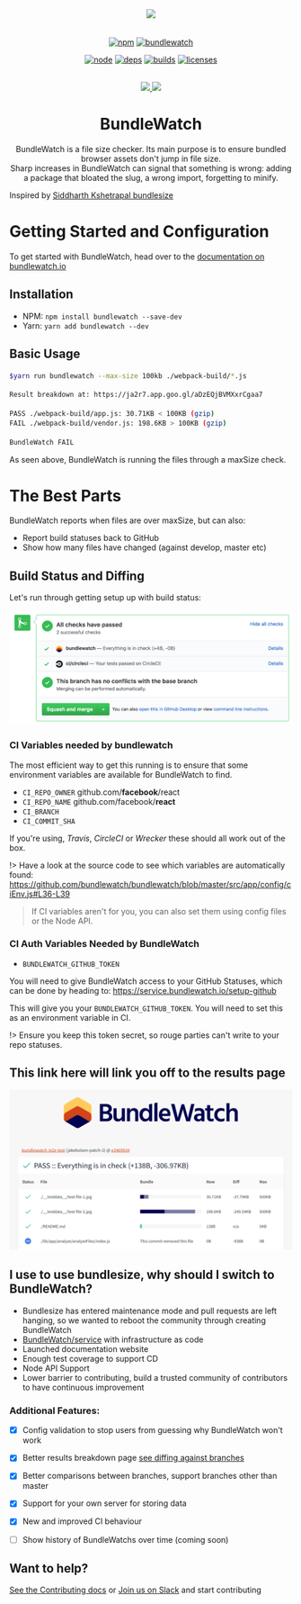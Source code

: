 <div align="center">
  <a href="http://bundlewatch.io">
    <img src="https://cdn.rawgit.com/bundlewatch/bundlewatch.io/master/docs/_assets/logo-large.svg" height="100px">
  </a>
  <br>
  <br>

[![npm][npm]][npm-url]
[![bundlewatch][bundlewatch]][bundlewatch-url]

[![node][node]][node-url]
[![deps][deps]][deps-url]
[![builds][builds]][builds-url]
[![licenses][licenses]][licenses-url]


  <br>
	<a href="https://npmcharts.com/compare/bundlewatch?minimal=true">
		<img src="https://img.shields.io/npm/dm/bundlewatch.svg">
	</a>
	<a href="https://github.com/bundlewatch/bundlewatch/graphs/contributors">
		<img src="https://img.shields.io/github/contributors/bundlewatch/bundlewatch.svg">
	</a>
  <h1>BundleWatch</h1>
  <p>
    BundleWatch is a file size checker. Its main purpose is to ensure bundled browser assets don't jump in file size. <br />
    Sharp increases in BundleWatch can signal that something is wrong: adding a package that bloated the slug, a wrong import, forgetting to minify.
  </p>
</div>

Inspired by [Siddharth Kshetrapal bundlesize](https://github.com/siddharthkp/bundlesize)

# Getting Started and Configuration
To get started with BundleWatch, head over to the [documentation on bundlewatch.io](http://bundlewatch.io/)




## Installation
- NPM: `npm install bundlewatch --save-dev`
- Yarn: `yarn add bundlewatch --dev`


## Basic Usage
```bash
$yarn run bundlewatch --max-size 100kb ./webpack-build/*.js

Result breakdown at: https://ja2r7.app.goo.gl/aDzEQjBVMXxrCgaa7

PASS ./webpack-build/app.js: 30.71KB < 100KB (gzip)
FAIL ./webpack-build/vendor.js: 198.6KB > 100KB (gzip)

BundleWatch FAIL
```
As seen above, BundleWatch is running the files through a maxSize check.

# The Best Parts
BundleWatch reports when files are over maxSize, but can also:
- Report build statuses back to GitHub
- Show how many files have changed (against develop, master etc)

## Build Status and Diffing
Let's run through getting setup up with build status:

<div align="center">
    <img alt="build status preview" src="https://raw.githubusercontent.com/bundlewatch/bundlewatch.io/master/docs/_assets/build-status-preview.png" width="700px">
</div>

### CI Variables needed by bundlewatch
The most efficient way to get this running is to ensure that some environment variables are available for BundleWatch to find.
- `CI_REPO_OWNER` github.com/**facebook**/react
- `CI_REPO_NAME`  github.com/facebook/**react**
- `CI_BRANCH`
- `CI_COMMIT_SHA`

If you're using, _Travis_, _CircleCI_ or _Wrecker_ these should all work out of the box.

!> Have a look at the source code to see which variables are automatically found: https://github.com/bundlewatch/bundlewatch/blob/master/src/app/config/ciEnv.js#L36-L39

> If CI variables aren't for you, you can also set them using config files or the Node API.

### CI Auth Variables Needed by BundleWatch
- `BUNDLEWATCH_GITHUB_TOKEN`

You will need to give BundleWatch access to your GitHub Statuses, which can be done by heading to:
https://service.bundlewatch.io/setup-github

This will give you your `BUNDLEWATCH_GITHUB_TOKEN`. You will need to set this as an environment variable in CI.

!> Ensure you keep this token secret, so rouge parties can't write to your repo statuses.


## This link here will link you off to the results page
<div align="center">
    <img alt="build results preview" src="https://raw.githubusercontent.com/bundlewatch/bundlewatch.io/master/docs/_assets/build-results-preview.png" width="700px">
</div>



## I use to use bundlesize, why should I switch to BundleWatch?
- Bundlesize has entered maintenance mode and pull requests are left hanging, so we wanted to reboot the community through creating BundleWatch
- [BundleWatch/service](https://github.com/bundlewatch/service) with infrastructure as code
- Launched documentation website
- Enough test coverage to support CD
- Node API Support
- Lower barrier to contributing, build a trusted community of contributors to have continuous improvement

### Additional Features:
- [x] Config validation to stop users from guessing why BundleWatch won't work
- [x] Better results breakdown page [see diffing against branches](http://bundlewatch.io/#/getting-started/the-best-parts?id=diffing-against-branches-other-than-master)
- [x] Better comparisons between branches, support branches other than master
- [x] Support for your own server for storing data
- [x] New and improved CI behaviour
- [ ] Show history of BundleWatchs over time (coming soon)



## Want to help?
[See the Contributing docs](CONTRIBUTING.md) or [Join us on Slack](https://join.slack.com/t/bundlewatch/shared_invite/enQtMzUwNjYxNTMwMzcyLWE5NGI4MzZjMjM4MTRlYzllOTMwYzIzZWNjM2MyMjBmMzNjNGM0ZGVhODc2YjFkNzIwMzNkYjk3NzE0MjZkOTc) and start contributing


[npm]: https://img.shields.io/npm/v/bundlewatch.svg
[npm-url]: https://npmjs.com/package/bundlewatch

[node]: https://img.shields.io/node/v/bundlewatch.svg
[node-url]: https://nodejs.org

[bundlewatch]: https://img.shields.io/badge/bundle-watched-blue.svg
[bundlewatch-url]: http://bundlewatch.io

[deps]: https://img.shields.io/david/bundlewatch/bundlewatch.svg
[deps-url]: https://david-dm.org/bundlewatch/bundlewatch

[builds]: https://img.shields.io/circleci/project/github/bundlewatch/bundlewatch.svg
[builds-url]: https://circleci.com/gh/bundlewatch/bundlewatch

[licenses]: https://img.shields.io/npm/l/bundlewatch.svg
[licenses-url]: https://github.com/bundlewatch/bundlewatch/blob/master/LICENSE
